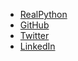 - [RealPython](https://realpython.com/team/bzaczynski/)
- [GitHub](https://github.com/bzaczynski)
- [Twitter](https://twitter.com/bzaczynski?lang=en)
- [LinkedIn](https://www.linkedin.com/in/bzaczynski/?originalSubdomain=pl)
